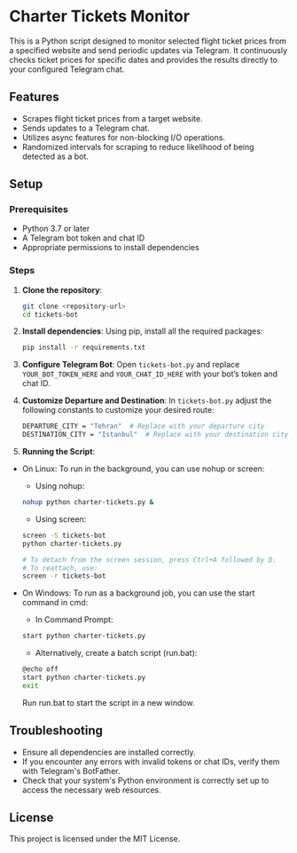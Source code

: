# Charter Tickets Monitor

This is a Python script designed to monitor selected flight ticket prices from a specified website and send periodic updates via Telegram. It continuously checks ticket prices for specific dates and provides the results directly to your configured Telegram chat.

## Features
- Scrapes flight ticket prices from a target website.
- Sends updates to a Telegram chat.
- Utilizes async features for non-blocking I/O operations.
- Randomized intervals for scraping to reduce likelihood of being detected as a bot.

## Setup

### Prerequisites
- Python 3.7 or later
- A Telegram bot token and chat ID
- Appropriate permissions to install dependencies

### Steps

1. **Clone the repository**:

   ```bash
   git clone <repository-url>
   cd tickets-bot
   ```
2. **Install dependencies**:
Using pip, install all the required packages:


   ```bash
   pip install -r requirements.txt
   ```
3. **Configure Telegram Bot**:
Open `tickets-bot.py` and replace `YOUR_BOT_TOKEN_HERE` and `YOUR_CHAT_ID_HERE` with your bot’s token and chat ID.

4. **Customize Departure and Destination**:
In `tickets-bot.py`  adjust the following constants to customize your desired route:
    ```bash
    DEPARTURE_CITY = "Tehran"  # Replace with your departure city
    DESTINATION_CITY = "Istanbul"  # Replace with your destination city
    ```

5. **Running the Script**:

- On Linux: To run in the background, you can use nohup or screen:

    - Using nohup:

    ```bash
    nohup python charter-tickets.py &
    ```

    - Using screen:

    ```bash
    screen -S tickets-bot
    python charter-tickets.py

    # To detach from the screen session, press Ctrl+A followed by D.
    # To reattach, use:
    screen -r tickets-bot
    ```

- On Windows: To run as a background job, you can use the start command in cmd:

    - In Command Prompt:

    ```bash
    start python charter-tickets.py
    ```
    - Alternatively, create a batch script (run.bat):

    ```bash
    @echo off
    start python charter-tickets.py
    exit
    ```

    Run run.bat to start the script in a new window.

## Troubleshooting

- Ensure all dependencies are installed correctly.
- If you encounter any errors with invalid tokens or chat IDs, verify them with Telegram's BotFather.
- Check that your system's Python environment is correctly set up to access the necessary web resources.

## License

This project is licensed under the MIT License.